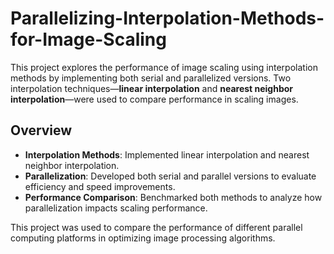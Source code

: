 # Parallelizing-Interpolation-Methods-for-Image-Scaling

This project explores the performance of image scaling using interpolation methods by implementing both serial and parallelized versions. Two interpolation techniques—**linear interpolation** and **nearest neighbor interpolation**—were used to compare performance in scaling images.

## Overview
- **Interpolation Methods**: Implemented linear interpolation and nearest neighbor interpolation.
- **Parallelization**: Developed both serial and parallel versions to evaluate efficiency and speed improvements.
- **Performance Comparison**: Benchmarked both methods to analyze how parallelization impacts scaling performance.

This project was used to compare the performance of different parallel computing platforms in optimizing image processing algorithms.
